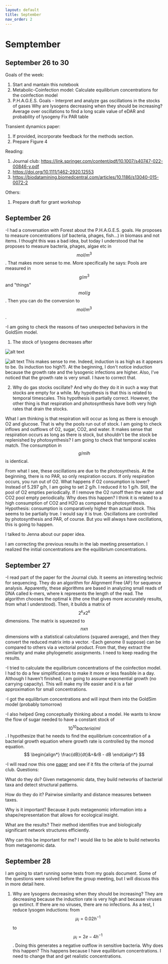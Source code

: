 ```yaml
---
layout: default
title: September
nav_order: 2
---
```


# Semptember

## September 26 to 30

Goals of the week:
1. Start and mantain this notebook
1. Metabolic-Coinfection model: Calculate equilibrium concentrations for the coinfection model
2. P.H.A.G.E.S. Goals - Interpret and analyze gas oscillations in the stocks of gases
   		        Why are lysogens decreasing when they should be increasing?
			Average over oscillations to find a long scale value of eDAR and probability of lysogeny
			Fix PAR table

Transient dynamics paper:
1. If provided, incorporate feedback for the methods section.
2. Prepare Figure 4

Reading:
1. Journal club: https://link.springer.com/content/pdf/10.1007/s40747-022-00846-y.pdf
2. https://doi.org/10.1111/1462-2920.12553
3. https://biodatamining.biomedcentral.com/articles/10.1186/s13040-015-0072-2

Others:
1. Prepare draft for grant workshop


## September 26

-I had a conversation with Forest about the P.H.A.G.E.S. goals. He proposes to measure concentrations (of bacteria, phages, fish...) in biomass and not items. I thought this was a bad idea, but today I understood that he proposes to measure bacteria, phages, algae etc in $$mol/m^3$$. That makes more sense to me. More specifically he says:
Pools are measured in $$g/m^3$$ and "things" $$mol/g$$. Then you can do the conversion to $$mol/m^3$$.

-I am going to check the reasons of two unexpected behaviors in the GoldSim model.
1. The stock of lysogens decreases after 

![alt text](../results/26_09_1.jpg "Test")

![alt text](../results/26_09_2.png "Test 2")
This makes sense to me. Indeed, induction is as high as it appears to be. (Is induction too high?). At the beginning,
I don't notice induction because the growth rate and the lysogenic infections are higher. Also, I've noticed that the growth rate 
is very small. I have to correct that.

2. Why do gas stocks oscillate? And why do they do it in such a way that stocks are empty for a while.
My hypothesis is that this is related to temporal timescales. This hypothesis is partially correct. However, the other thing is that respiration and photosynthesis have both very high rates that drain the stocks.

What I am thinking is that respiration will occur as long as there is enough O2 and glucose. That is why the pools run out of stock.
I am going to check inflows and outflows of O2, sugar, CO2, and water.
It makes sense that respiration occurs as long as there is stock, but shouldn't be the stock be replenished by photosynthesis?
I am going to check that temporal scales match.
The consumption in $$g/ml h$$ is identical. 

From what I see, these oscillations are due to the photosynthesis. At the beginning, there is no PAR, so only respiration occurs.
If only respiration occurs, you run out of O2. What happens if O2 consumption is lower?
Instead of 5.297 g/h, I am going to set 2 g/h.
I reduced it to 1 g/h. Still, the pool of O2 empties periodically.
If I remove the O2 runoff then the water and CO2 pool empty periodically. Why does this happen?
I think it is related to a high consumption of CO2 and H2O as compared to photosynthesis.
Hypothesis: consumption is comparatively higher than actual stock.
This seems to be partially true.
I would say it is true. Oscillations are controlled by photosynthesis and PAR, of course. But you will always have oscillations,
this is going to happen.

I talked to Jenna about our paper idea.

I am correcting the previous results in the lab meeting presentation.
I realized the initial concentrations are the equilibrium concentrations.



## September 27

-I read part of the paper for the Journal club. It seems an interesting technic for sequencing. They do an algorithm for Alignment Free (AF) for sequence analysis. Apparently, these algorithms are based
in analyzing small reads of DNA called k-mers, where k represents the length of the read. The algorithm chooses the optimal k (the one that gives more accurately results, from what I understood). Then, it builds a matrix of $$2^k x 2^k$$ dimensions. The matrix is squeezed to $$nxn$$ dimensions with a statistical calculations (squared average), and then they convert the reduced matrix into a vector.
-Each genome (I suppose) can be compared to others via a vectorial product. From that, they extract the similarity and make phylogenetic assignments. I need to keep reading the results.

-I tried to calculate the equilibrium concentrations of the coinfection model. I had to do a few simplifications to make it more or less feasible in a day. Although I haven't finished, I am going to assume exponential growth (no carrying capacity). This will make my life easier and it is a fair approximation for small concentrations.

-I got the equilibrium concentrations and will input them into the GoldSim model (probably tomorrow)

-I also helped Greg conceptually thinking about a model. He wants to know the flow of sugar needed to have a constant stock of $$10^10 bacteria/ml$$. I hypothesize that he needs to find the equilibrium concentration of a bacterial growth equation where growth rate is controlled by the monod equation.
$$
\begin{align*}
\frac{dB}{dt}&=&rB - dB
\end{align*}
$$

-I will read now this one [paper](https://biodatamining.biomedcentral.com/articles/10.1186/s13040-015-0072-2) and see if it fits the criteria of the journal club. Questions:

What do they do?
Given metagenomic data, they build networks of bacterial taxa and detect structural patterns.

How do they do it?
Pairwise similarity and distance measures between taxes.

Why is it important?
Because it puts metagenomic information into a shape/representation that allows for ecological insight.

What are the results?
Their method identifies true and biologically significant network structures efficiently.

Why can this be important for me?
I would like to be able to build networks from metagenomic data.

## September 28

I am going to start running some tests from my goals document. Some of the questions were solved before the group meeting, but I will discuss this in more detail here.
1. Why are lysogens decreasing when they should be increasing?
They are decreasing because the induction rate is very high and because viruses go extinct. If there are no viruses, there are no infections.
As a test, I reduce lysogen inductions: from $$\mu_i=0.02 h^{-1}$$ to $$\mu_i=2e-4 h^{-1}$$.
Doing this generates a negative outflow in sensitive bacteria. Why does this happen?
This happens because I have equilibrium concentrations. I need to change that and get realistic concentrations.


